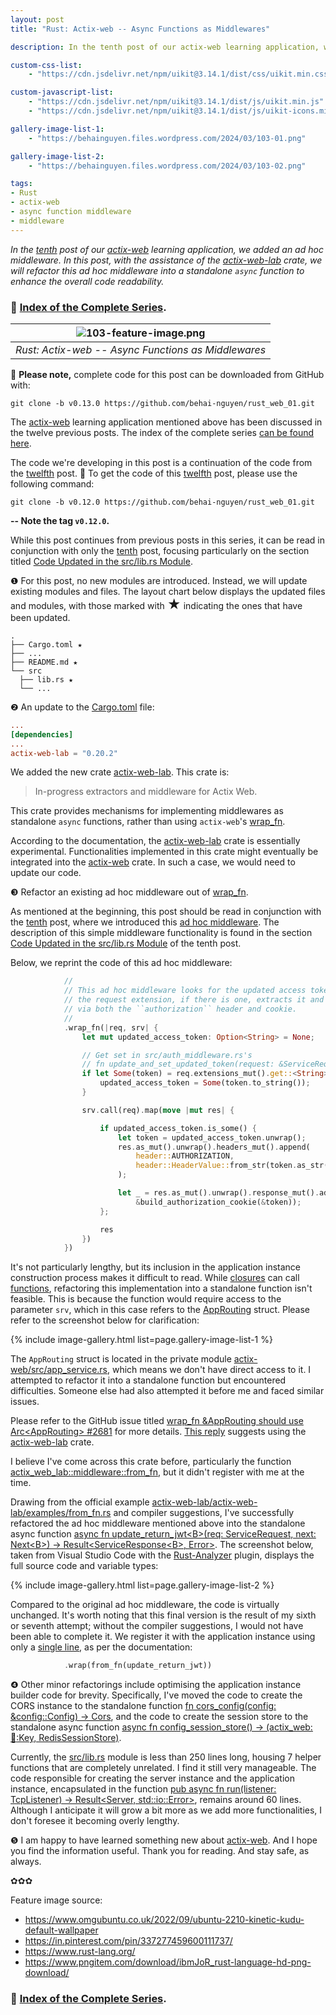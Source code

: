 ```yaml
---
layout: post
title: "Rust: Actix-web -- Async Functions as Middlewares"

description: In the tenth post of our actix-web learning application, we added an ad hoc middleware. In this post, with the assistance of the actix-web-lab crate, we will refactor this ad hoc middleware into a standalone async function to enhance the overall code readability. 

custom-css-list:
    - "https://cdn.jsdelivr.net/npm/uikit@3.14.1/dist/css/uikit.min.css"

custom-javascript-list:
    - "https://cdn.jsdelivr.net/npm/uikit@3.14.1/dist/js/uikit.min.js"
    - "https://cdn.jsdelivr.net/npm/uikit@3.14.1/dist/js/uikit-icons.min.js"

gallery-image-list-1:
    - "https://behainguyen.files.wordpress.com/2024/03/103-01.png"

gallery-image-list-2:
    - "https://behainguyen.files.wordpress.com/2024/03/103-02.png"

tags:
- Rust
- actix-web
- async function middleware
- middleware
---
```


<em>In the <a href="https://behainguyen.wordpress.com/2024/02/26/rust-actix-web-json-web-token-authentication/" title="Rust: actix-web JSON Web Token authentication" target="_blank">tenth</a> post of our <a href="https://docs.rs/actix-web/latest/actix_web/" title="actix-web" target="_blank">actix-web</a> learning application, we added an ad hoc middleware. In this post, with the assistance of the <a href="https://docs.rs/actix-web-lab/latest/actix_web_lab/index.html" title="actix-web-lab" target="_blank">actix-web-lab</a> crate, we will refactor this ad hoc middleware into a standalone <code>async</code> function to enhance the overall code readability.</em>

<h3>
🦀 <a href="https://github.com/behai-nguyen/rust_web_01" title="Index of the Complete Series" target="_blank">Index of the Complete Series</a>.
</h3>

| ![103-feature-image.png](https://behainguyen.files.wordpress.com/2024/03/103-feature-image.png) |
|:--:|
| *Rust: Actix-web -- Async Functions as Middlewares* |

<p>
🚀 <strong>Please note,</strong> complete code for this post
can be downloaded from GitHub with:
</p>

```
git clone -b v0.13.0 https://github.com/behai-nguyen/rust_web_01.git
```

The <a href="https://docs.rs/actix-web/latest/actix_web/" title="actix-web" target="_blank">actix-web</a> learning application mentioned above has been discussed in the twelve previous posts. The index of the complete series <a href="https://github.com/behai-nguyen/rust_web_01" title="Index of the Complete Series" target="_blank">can be found here</a>.

The code we're developing in this post is a continuation of the code from the <a href="https://behainguyen.wordpress.com/2024/03/18/rust-actix-web-daily-logging-fix-local-offset-apply-event-filtering/" title="Rust: Actix-web Daily Logging -- Fix Local Offset, Apply Event Filtering" target="_blank">twelfth</a> post. 🚀 To get the code of this <a href="https://behainguyen.wordpress.com/2024/03/18/rust-actix-web-daily-logging-fix-local-offset-apply-event-filtering/" title="Rust: Actix-web Daily Logging -- Fix Local Offset, Apply Event Filtering" target="_blank">twelfth</a> post, please use the following command:

```
git clone -b v0.12.0 https://github.com/behai-nguyen/rust_web_01.git
```

<strong>-- Note the tag <code>v0.12.0</code>.</strong>

While this post continues from previous posts in this series, it can be read in conjunction with only the <a href="https://behainguyen.wordpress.com/2024/02/26/rust-actix-web-json-web-token-authentication/" title="Rust: actix-web JSON Web Token authentication" target="_blank">tenth</a> post, focusing particularly on the section titled <a href="https://behainguyen.wordpress.com/2024/02/26/rust-actix-web-json-web-token-authentication/#updated-request-auth-process-lib" title="Code Updated in the src/lib.rs Module" target="_blank">Code Updated in the src/lib.rs Module</a>.

<a id="project-layout"></a>
❶ For this post, no new modules are introduced. Instead, we will update existing modules and files. The layout chart below displays the updated files and modules, with those marked with <span style="font-size:1.5em;">★</span> indicating the ones that have been updated.

<a id="project-layout-chart"></a>
```
.
├── Cargo.toml ★
├── ...
├── README.md ★
└── src
  ├── lib.rs ★
  └── ...
```

<a id="the-cargo-file"></a>
❷ An update to the <a href="https://github.com/behai-nguyen/rust_web_01/blob/d22804332a55c683dbc272d66fa829c478681ea7/Cargo.toml#L24" title="The Cargo.toml file" target="_blank">Cargo.toml</a> file:

```toml
...
[dependencies]
...
actix-web-lab = "0.20.2"
```

We added the new crate <a href="https://docs.rs/actix-web-lab/latest/actix_web_lab/index.html" title="actix-web-lab" target="_blank">actix-web-lab</a>. This crate is:

> In-progress extractors and middleware for Actix Web.

This crate provides mechanisms for implementing middlewares as standalone <code>async</code> functions, rather than using <code>actix-web</code>'s <a href="https://docs.rs/actix-web/latest/actix_web/struct.App.html#method.wrap_fn" title="wrap_fn function" target="_blank">wrap_fn</a>.

According to the documentation, the <a href="https://docs.rs/actix-web-lab/latest/actix_web_lab/index.html" title="actix-web-lab" target="_blank">actix-web-lab</a> crate is essentially experimental. Functionalities implemented in this crate might eventually be integrated into the <a href="https://docs.rs/actix-web/latest/actix_web/" title="actix-web" target="_blank">actix-web</a> crate. In such a case, we would need to update our code.

<a id="refactor-middleware-out-of-wrap-fn"></a>
❸ Refactor an existing ad hoc middleware out of <a href="https://docs.rs/actix-web/latest/actix_web/struct.App.html#method.wrap_fn" title="wrap_fn function" target="_blank">wrap_fn</a>. 

As mentioned at the beginning, this post should be read in conjunction with the <a href="https://behainguyen.wordpress.com/2024/02/26/rust-actix-web-json-web-token-authentication/" title="Rust: actix-web JSON Web Token authentication" target="_blank">tenth</a> post, where we introduced this <a href="https://github.com/behai-nguyen/rust_web_01/blob/4b7c3acf8af1f18f99553e7a728f05d9493fb885/src/lib.rs#L156" title="src/lib.rs token forwarding ad hoc middleware" target="_blank">ad hoc middleware</a>. The description of this simple middleware functionality is found in the section <a href="https://behainguyen.wordpress.com/2024/02/26/rust-actix-web-json-web-token-authentication/#updated-request-auth-process-lib" title="Code Updated in the src/lib.rs Module" target="_blank">Code Updated in the src/lib.rs Module</a> of the tenth post.

Below, we reprint the code of this ad hoc middleware:

```rust
            //
            // This ad hoc middleware looks for the updated access token String attachment in 
            // the request extension, if there is one, extracts it and sends it to the client 
            // via both the ``authorization`` header and cookie.
            //
            .wrap_fn(|req, srv| {
                let mut updated_access_token: Option<String> = None;

                // Get set in src/auth_middleware.rs's 
                // fn update_and_set_updated_token(request: &ServiceRequest, token_status: TokenStatus).
                if let Some(token) = req.extensions_mut().get::<String>() {
                    updated_access_token = Some(token.to_string());
                }

                srv.call(req).map(move |mut res| {

                    if updated_access_token.is_some() {
                        let token = updated_access_token.unwrap();
                        res.as_mut().unwrap().headers_mut().append(
                            header::AUTHORIZATION, 
                            header::HeaderValue::from_str(token.as_str()).expect(TOKEN_STR_JWT_MSG)
                        );

                        let _ = res.as_mut().unwrap().response_mut().add_cookie(
                            &build_authorization_cookie(&token));
                    };

                    res
                })
            })
```

It's not particularly lengthy, but its inclusion in the application instance construction process makes it difficult to read. While <a href="https://doc.rust-lang.org/book/ch13-01-closures.html" title="closures" target="_blank">closures</a> can call <a href="https://doc.rust-lang.org/book/ch03-03-how-functions-work.html" title="functions" target="_blank">functions</a>, refactoring this implementation into a standalone function isn't feasible. This is because the function would require access to the parameter <code>srv</code>, which in this case refers to the <a href="https://github.com/actix/actix-web/blob/0383f4bdd1210e726143ca1ebcf01169b67a4b6c/actix-web/src/app_service.rs#L294" title="AppRouting struct" target="_blank">AppRouting</a> struct. Please refer to the screenshot below for clarification:

{% include image-gallery.html list=page.gallery-image-list-1 %}
<br/>

The <code>AppRouting</code> struct is located in the private module <a href="https://github.com/actix/actix-web/blob/0383f4bdd1210e726143ca1ebcf01169b67a4b6c/actix-web/src/app_service.rs" title="actix-web/src/app_service.rs" target="_blank">actix-web/src/app_service.rs</a>, which means we don't have direct access to it. I attempted to refactor it into a standalone function but encountered difficulties. Someone else had also attempted it before me and faced similar issues.

Please refer to the GitHub issue titled <a href="https://github.com/actix/actix-web/issues/2681" title="wrap_fn &AppRouting should use Arc&lt;AppRouting&gt; #2681" target="_blank">wrap_fn &AppRouting should use Arc&lt;AppRouting> #2681</a> for more details. <a href="https://github.com/actix/actix-web/issues/2681#issuecomment-1059769414" title="This reply" target="_blank">This reply</a> suggests using the <a href="https://docs.rs/actix-web-lab/latest/actix_web_lab/index.html" title="actix-web-lab" target="_blank">actix-web-lab</a> crate. 

I believe I've come across this crate before, particularly the function <a href="https://docs.rs/actix-web-lab/latest/actix_web_lab/middleware/fn.from_fn.html" title="Function actix_web_lab::middleware::from_fn" target="_blank">actix_web_lab::middleware::from_fn</a>, but it didn't register with me at the time.

Drawing from the official example <a href="https://github.com/robjtede/actix-web-lab/blob/7f5ce616f063b0735fb423a441de7da872847c5c/actix-web-lab/examples/from_fn.rs" title="actix-web-lab/actix-web-lab/examples/from_fn.rs" target="_blank">actix-web-lab/actix-web-lab/examples/from_fn.rs</a> and compiler suggestions, I've successfully refactored the ad hoc middleware mentioned above into the standalone async function <a href="https://github.com/behai-nguyen/rust_web_01/blob/d22804332a55c683dbc272d66fa829c478681ea7/src/lib.rs#L143" title="src/lib.rs async fn update_return_jwt&lt;B&gt;(req: ServiceRequest, next: Next&lt;B&gt;) -&gt; Result&lt;ServiceResponse&lt;B&gt;, Error&gt;" target="_blank">async fn update_return_jwt&lt;B>(req: ServiceRequest, next: Next&lt;B>) -> Result&lt;ServiceResponse&lt;B>, Error></a>. The screenshot below, taken from Visual Studio Code with the <a href="https://marketplace.visualstudio.com/items?itemName=rust-lang.rust-analyzer" title="the Rust-Analyzer" target="_blank">Rust-Analyzer</a> plugin, displays the full source code and variable types:

{% include image-gallery.html list=page.gallery-image-list-2 %}
<br/>

Compared to the original ad hoc middleware, the code is virtually unchanged. It's worth noting that this final version is the result of my sixth or seventh attempt; without the compiler suggestions, I would not have been able to complete it. We register it with the application instance using only a <a href="https://github.com/behai-nguyen/rust_web_01/blob/d22804332a55c683dbc272d66fa829c478681ea7/src/lib.rs#L202" title="src/lib.rs register async function update_return_jwt as a middleware" target="_blank">single line</a>, as per the documentation:

```rust
            .wrap(from_fn(update_return_jwt))
```

<a id="other-minor-refactorings"></a>
❹ Other minor refactorings include optimising the application instance builder code for brevity. Specifically, I've moved the code to create the CORS instance to the standalone function <a href="https://github.com/behai-nguyen/rust_web_01/blob/d22804332a55c683dbc272d66fa829c478681ea7/src/lib.rs#L47" title="src/lib.rs fn cors_config(config: &config::Config) -&gt; Cors" target="_blank">fn cors_config(config: &config::Config) -> Cors</a>, and the code to create the session store to the standalone async function <a href="https://github.com/behai-nguyen/rust_web_01/blob/d22804332a55c683dbc272d66fa829c478681ea7/src/lib.rs#L62" title="src/lib.rs async fn config_session_store() -&gt; (actix_web::cookie::Key, RedisSessionStore)" target="_blank">async fn config_session_store() -> (actix_web::cookie::Key, RedisSessionStore)</a>.

Currently, the <a href="https://github.com/behai-nguyen/rust_web_01/blob/d22804332a55c683dbc272d66fa829c478681ea7/src/lib.rs" title="src/lib.rs" target="_blank">src/lib.rs</a> module is less than 250 lines long, housing 7 helper functions that are completely unrelated. I find it still very manageable. The code responsible for creating the server instance and the application instance, encapsulated in the function <a href="https://github.com/behai-nguyen/rust_web_01/blob/d22804332a55c683dbc272d66fa829c478681ea7/src/lib.rs#L179" title="src/lib.rs pub async fn run(listener: TcpListener) -&gt; Result&lt;Server, std::io::Error&gt;" target="_blank">pub async fn run(listener: TcpListener) -> Result&lt;Server, std::io::Error></a>, remains around 60 lines. Although I anticipate it will grow a bit more as we add more functionalities, I don't foresee it becoming overly lengthy.

<a id="concluding-remarks"></a>
❺ I am happy to have learned something new about <a href="https://docs.rs/actix-web/latest/actix_web/" title="actix-web" target="_blank">actix-web</a>. And I hope you find the information useful. Thank you for reading. And stay safe, as always.

✿✿✿

Feature image source:

<ul>
<li>
<a href="https://www.omgubuntu.co.uk/2022/09/ubuntu-2210-kinetic-kudu-default-wallpaper" target="_blank">https://www.omgubuntu.co.uk/2022/09/ubuntu-2210-kinetic-kudu-default-wallpaper</a>
</li>
<li>
<a href="https://in.pinterest.com/pin/337277459600111737/" target="_blank">https://in.pinterest.com/pin/337277459600111737/</a>
</li>
<li>
<a href="https://www.rust-lang.org/" target="_blank">https://www.rust-lang.org/</a>
</li>
<li>
<a href="https://www.pngitem.com/download/ibmJoR_rust-language-hd-png-download/" target="_blank">https://www.pngitem.com/download/ibmJoR_rust-language-hd-png-download/</a>
</li>
</ul>

<h3>
🦀 <a href="https://github.com/behai-nguyen/rust_web_01" title="Index of the Complete Series" target="_blank">Index of the Complete Series</a>.
</h3>
